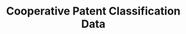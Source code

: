 ---
bigquery: https://console.cloud.google.com/bigquery?p=patents-public-data&d=cpc&page=dataset
citation: '“Cooperative Patent Classification” by the EPO and USPTO, for public use. '
contributors: EPO, USPTO
cost: None
description: Cooperative Patent Classification Data contains the scheme and definitions
  of the Cooperative Patent Classification system for classifying patent documents.
  The CPC is the result of a partnership between the EPO and the USPTO in their joint
  effort to develop a common, internationally compatible classification system for
  technical documents, in particular patent publications, which will be used by both
  offices in the patent granting process
documentation: https://www.cooperativepatentclassification.org/cpcSchemeAndDefinitions
last_edit: Mon, 04 Apr 2022 19:07:06 GMT
location: https://www.cooperativepatentclassification.org/index
maintained_by: USPTO, EPO
schema_fields: '[''level'', ''application_references'', ''title_part'', ''notAllocatable'',
  ''status'', ''limiting_references'', ''children'', ''parents'', ''sizeCache'', ''limitingReferences'',
  ''glossary'', ''synonyms'', ''childGroups'', ''title_full'', ''symbol'', ''ipcConcordant'',
  ''breakdownCode'', ''applicationReferences'', ''residualReferences'', ''definition'',
  ''titlePart'', ''dateRevised'', ''informative_references'', ''titleFull'', ''ipc_concordant'',
  ''child_groups'', ''not_allocatable'', ''additional_only'', ''informativeReferences'',
  ''residual_references'', ''date_revised'', ''breakdown_code'']'
shortname: cooperative_patent_classification
tags:
- patents
- science
title: Cooperative Patent Classification Data
uuid: 984374a7-16e9-4b35-9445-458daceb01bf
---
